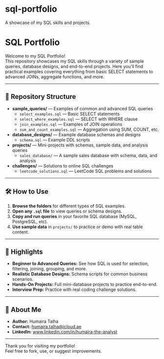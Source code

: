 # sql-portfolio
A showcase of my SQL skills and projects.

# SQL Portfolio

Welcome to my SQL Portfolio!  
This repository showcases my SQL skills through a variety of sample queries, database designs, and end-to-end projects. Here you'll find practical examples covering everything from basic SELECT statements to advanced JOINs, aggregate functions, and more.

---

## 📁 Repository Structure

- **sample_queries/** — Examples of common and advanced SQL queries
  - `select_examples.sql` — Basic SELECT statements
  - `select_where_examples.sql` — SELECT with WHERE clause
  - `join_examples.sql` — Examples of JOIN operations
  - `sum_and_count_examples.sql` — Aggregation using SUM, COUNT, etc.
- **database_designs/** — Example database schemas and designs
  - `schema.sql` — Example DDL scripts
- **projects/** — Mini-projects with schemas, sample data, and analysis queries
  - `sales_database/` — A sample sales database with schema, data, and analysis
- **challenges/** — Solutions to online SQL challenges
  - `leetcode_solutions.sql` — LeetCode SQL problems and solutions

---

## 🛠️ How to Use

1. **Browse the folders** for different types of SQL examples.
2. **Open any `.sql` file** to view queries or schema designs.
3. **Copy and run queries** in your favorite SQL database (MySQL, PostgreSQL, etc).
4. **Use sample data** in `projects/` to practice or demo with real table content.

---

## 📄 Highlights

- **Beginner to Advanced Queries:** See how SQL is used for selection, filtering, joining, grouping, and more.
- **Realistic Database Designs:** Schema scripts for common business scenarios.
- **Hands-On Projects:** Full mini-database projects to practice end-to-end.
- **Interview Prep:** Practice with real coding challenge solutions.

---

## 👤 About Me

- **Author:** Humaira Talha
- **Contact:** humaira.talha@icloud.ae
- **LinkedIn:** www.linkedin.com/in/humaira-the-analyst


---

Thank you for visiting my portfolio!  
Feel free to fork, use, or suggest improvements.
